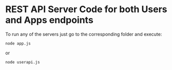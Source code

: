 # REST API Server Code for both Users and Apps endpoints

To run any of the servers just go to the corresponding folder and execute:

```
node app.js
```

or

```
node userapi.js
```
